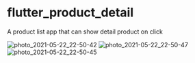 # flutter_product_detail

A product list app that can show detail product on click

![photo_2021-05-22_22-50-42](https://user-images.githubusercontent.com/46747165/119233445-489f2100-bb53-11eb-9d53-4d7618b4cd72.jpg)
![photo_2021-05-22_22-50-47](https://user-images.githubusercontent.com/46747165/119233449-4ccb3e80-bb53-11eb-8e33-35b507538f5f.jpg)
![photo_2021-05-22_22-50-45](https://user-images.githubusercontent.com/46747165/119233450-4d63d500-bb53-11eb-8bcf-bfea524a1c1c.jpg)
